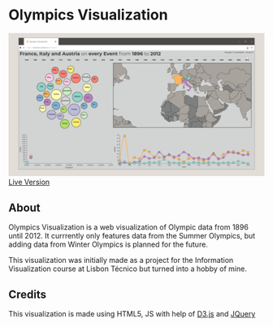 # Olympics Visualization

![screenshot](https://raw.githubusercontent.com/DanyBoss/olympics-visualization/master/preview.png)
[Live Version](https://danyboss.github.io/olympics/)

## About
Olympics Visualization is a web visualization of Olympic data from 1896 until 2012. 
It currrently only features data from the Summer Olympics, but adding data from Winter Olympics is planned for the future.

This visualization was initially made as a project for the Information Visualization course at Lisbon Técnico but turned into a hobby of mine.

## Credits
This visualization is made using HTML5, JS with help of [D3.js](https://d3js.org/) and [JQuery](https://jquery.com/)
